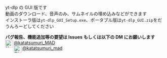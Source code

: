 yt-dlp の GUI 版です  
動画のダウンロード、音声のみ、サムネイルの埋め込みなどができます  
インストーラ版は`yt-dlp_GUI_Setup.exe`、ポータブル版は`yt-dlp_GUI.zip`をだうんろーどしてください

**バグ報告、機能追加等の要望は Issues もしくは以下の DM にお願いします**  
<img src="https://cdn.simpleicons.org/x/000/fff" alt="X" width=24 align=left>[@katatsumuri_MAD](https://x.com/katatsumuri_MAD)  
<img src="https://cdn.simpleicons.org/discord/000/fff" alt="Discord" width=24 align=left>[@katatsumuri_mad](https://discordapp.com/users/627101635063185408)

